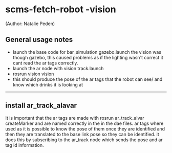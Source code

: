 # scms-fetch-robot -vision

(Author: Natalie Peden)

General usage notes 
--------------------------------------------
- launch the base code for bar_simulation  gazebo.launch the vision was though gazebo, this caused problems as if the lighting wasn't correct it cant read the ar tags correctly. 
- launch  the ar node with vision track.launch 
- rosrun vision vision 
- this should produce the pose of the ar tags that the robot can see/ and know which drinks it is looking at 
-----------------------------------
install ar_track_alavar 
-----------------------------------
It is important that the ar tags are made with rosrun ar_track_alvar createMarker and are named correctly in the in the dae files. 
ar tags where used as it is possible to know the pose of them once they are identified and then they are translated to the base link pose so they can be identified.
it does this by subscribing to the ar_track node which sends the pose and ar tag id information. 
